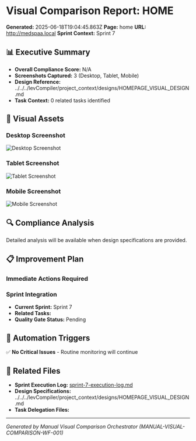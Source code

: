 # Visual Comparison Report: HOME

**Generated:** 2025-06-18T19:04:45.863Z
**Page:** home
**URL:** http://medspaa.local
**Sprint Context:** Sprint 7

## 📊 Executive Summary

- **Overall Compliance Score:** N/A
- **Screenshots Captured:** 3 (Desktop, Tablet, Mobile)
- **Design Reference:** ../../../levCompiler/project_context/designs/HOMEPAGE_VISUAL_DESIGN.md
- **Task Context:** 0 related tasks identified

## 📸 Visual Assets

### Desktop Screenshot
![Desktop Screenshot](../../../tools/temp/screenshots/temp_screenshot_*_desktop_*.png)

### Tablet Screenshot
![Tablet Screenshot](../../../tools/temp/screenshots/temp_screenshot_*_tablet_*.png)

### Mobile Screenshot
![Mobile Screenshot](../../../tools/temp/screenshots/temp_screenshot_*_mobile_*.png)

## 🔍 Compliance Analysis

Detailed analysis will be available when design specifications are provided.

## 📋 Improvement Plan

### Immediate Actions Required


### Sprint Integration
- **Current Sprint:** Sprint 7
- **Related Tasks:** 
- **Quality Gate Status:** Pending

## 🔄 Automation Triggers

✅ **No Critical Issues** - Routine monitoring will continue

## 📂 Related Files

- **Sprint Execution Log:** [sprint-7-execution-log.md](./sprint-7-execution-log.md)
- **Design Specifications:** ../../../levCompiler/project_context/designs/HOMEPAGE_VISUAL_DESIGN.md
- **Task Delegation Files:** 

---

*Generated by Manual Visual Comparison Orchestrator (MANUAL-VISUAL-COMPARISON-WF-001)*
